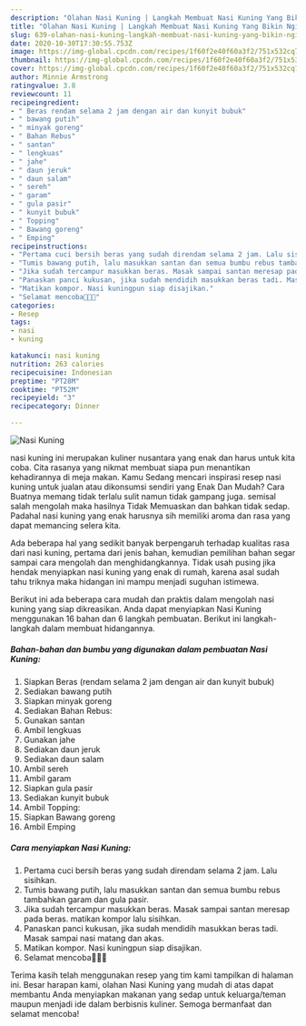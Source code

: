 ```yaml
---
description: "Olahan Nasi Kuning | Langkah Membuat Nasi Kuning Yang Bikin Ngiler"
title: "Olahan Nasi Kuning | Langkah Membuat Nasi Kuning Yang Bikin Ngiler"
slug: 639-olahan-nasi-kuning-langkah-membuat-nasi-kuning-yang-bikin-ngiler
date: 2020-10-30T17:30:55.753Z
image: https://img-global.cpcdn.com/recipes/1f60f2e40f60a3f2/751x532cq70/nasi-kuning-foto-resep-utama.jpg
thumbnail: https://img-global.cpcdn.com/recipes/1f60f2e40f60a3f2/751x532cq70/nasi-kuning-foto-resep-utama.jpg
cover: https://img-global.cpcdn.com/recipes/1f60f2e40f60a3f2/751x532cq70/nasi-kuning-foto-resep-utama.jpg
author: Minnie Armstrong
ratingvalue: 3.8
reviewcount: 11
recipeingredient:
- " Beras rendam selama 2 jam dengan air dan kunyit bubuk"
- " bawang putih"
- " minyak goreng"
- " Bahan Rebus"
- " santan"
- " lengkuas"
- " jahe"
- " daun jeruk"
- " daun salam"
- " sereh"
- " garam"
- " gula pasir"
- " kunyit bubuk"
- " Topping"
- " Bawang goreng"
- " Emping"
recipeinstructions:
- "Pertama cuci bersih beras yang sudah direndam selama 2 jam. Lalu sisihkan."
- "Tumis bawang putih, lalu masukkan santan dan semua bumbu rebus tambahkan garam dan gula pasir."
- "Jika sudah tercampur masukkan beras. Masak sampai santan meresap pada beras. matikan kompor lalu sisihkan."
- "Panaskan panci kukusan, jika sudah mendidih masukkan beras tadi. Masak sampai nasi matang dan akas."
- "Matikan kompor. Nasi kuningpun siap disajikan."
- "Selamat mencoba🤗🤗🤗"
categories:
- Resep
tags:
- nasi
- kuning

katakunci: nasi kuning 
nutrition: 263 calories
recipecuisine: Indonesian
preptime: "PT28M"
cooktime: "PT52M"
recipeyield: "3"
recipecategory: Dinner

---
```



![Nasi Kuning](https://img-global.cpcdn.com/recipes/1f60f2e40f60a3f2/751x532cq70/nasi-kuning-foto-resep-utama.jpg)


nasi kuning ini merupakan kuliner nusantara yang enak dan harus untuk kita coba. Cita rasanya yang nikmat membuat siapa pun menantikan kehadirannya di meja makan.
Kamu Sedang mencari inspirasi resep nasi kuning untuk jualan atau dikonsumsi sendiri yang Enak Dan Mudah? Cara Buatnya memang tidak terlalu sulit namun tidak gampang juga. semisal salah mengolah maka hasilnya Tidak Memuaskan dan bahkan tidak sedap. Padahal nasi kuning yang enak harusnya sih memiliki aroma dan rasa yang dapat memancing selera kita.



Ada beberapa hal yang sedikit banyak berpengaruh terhadap kualitas rasa dari nasi kuning, pertama dari jenis bahan, kemudian pemilihan bahan segar sampai cara mengolah dan menghidangkannya. Tidak usah pusing jika hendak menyiapkan nasi kuning yang enak di rumah, karena asal sudah tahu triknya maka hidangan ini mampu menjadi suguhan istimewa.


Berikut ini ada beberapa cara mudah dan praktis dalam mengolah nasi kuning yang siap dikreasikan. Anda dapat menyiapkan Nasi Kuning menggunakan 16 bahan dan 6 langkah pembuatan. Berikut ini langkah-langkah dalam membuat hidangannya.

<!--inarticleads1-->

##### Bahan-bahan dan bumbu yang digunakan dalam pembuatan Nasi Kuning:

1. Siapkan  Beras (rendam selama 2 jam dengan air dan kunyit bubuk)
1. Sediakan  bawang putih
1. Siapkan  minyak goreng
1. Sediakan  Bahan Rebus:
1. Gunakan  santan
1. Ambil  lengkuas
1. Gunakan  jahe
1. Sediakan  daun jeruk
1. Sediakan  daun salam
1. Ambil  sereh
1. Ambil  garam
1. Siapkan  gula pasir
1. Sediakan  kunyit bubuk
1. Ambil  Topping:
1. Siapkan  Bawang goreng
1. Ambil  Emping




<!--inarticleads2-->

##### Cara menyiapkan Nasi Kuning:

1. Pertama cuci bersih beras yang sudah direndam selama 2 jam. Lalu sisihkan.
1. Tumis bawang putih, lalu masukkan santan dan semua bumbu rebus tambahkan garam dan gula pasir.
1. Jika sudah tercampur masukkan beras. Masak sampai santan meresap pada beras. matikan kompor lalu sisihkan.
1. Panaskan panci kukusan, jika sudah mendidih masukkan beras tadi. Masak sampai nasi matang dan akas.
1. Matikan kompor. Nasi kuningpun siap disajikan.
1. Selamat mencoba🤗🤗🤗




Terima kasih telah menggunakan resep yang tim kami tampilkan di halaman ini. Besar harapan kami, olahan Nasi Kuning yang mudah di atas dapat membantu Anda menyiapkan makanan yang sedap untuk keluarga/teman maupun menjadi ide dalam berbisnis kuliner. Semoga bermanfaat dan selamat mencoba!
